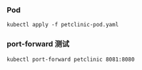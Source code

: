 ### Pod

```shell
kubectl apply -f petclinic-pod.yaml
```

### port-forward 测试

```shell
kubectl port-forward petclinic 8081:8080
```
